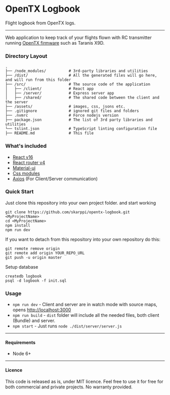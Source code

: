 # OpenTX Logbook

Flight logbook from OpenTX logs.

---

Web application to keep track of your flights flown with RC transmitter running [OpenTX firmware](https://www.open-tx.org) such as Taranis X9D.

### Directory Layout

```
.
├── /node_modules/          # 3rd-party libraries and utilities
├── /dist/                  # All the generated files will go here, and will run from this folder
├── /src/                   # The source code of the application
│   ├── /client/            # React app
│   ├── /server/            # Express server app
│   ├── /shared/            # The shared code between the client and the server
├── /assets/                # images, css, jsons etc.
├── .gitignore              # ignored git files and folders
├── .nvmrc                  # Force nodejs version
├── package.json            # The list of 3rd party libraries and utilities
└── tslint.json             # TypeScript linting configuration file
├── README.md               # This file
```

### What's included

- [React v16](https://facebook.github.io/react/)
- [React router v4](https://github.com/ReactTraining/react-router)
- [Material-ui](https://github.com/mui-org/material-ui)
- [Css modules](https://github.com/css-modules/css-modules)
- [Axios](https://github.com/mzabriskie/axios) (For Client/Server communication)

### Quick Start

Just clone this repository into your own project folder. and start working

```
git clone https://github.com/skarppi/opentx-logbook.git <MyProjectName>
cd <MyProjectName>
npm install
npm run dev
```

If you want to detach from this repository into your own repository do this:

```
git remote remove origin
git remote add origin YOUR_REPO_URL
git push -u origin master
```

Setup database

```
createdb logbook
psql -d logbook -f init.sql
```

### Usage

- `npm run dev` - Client and server are in watch mode with source maps, opens [http://localhost:3000](http://localhost:3000)
- `npm run build` - `dist` folder will include all the needed files, both client (Bundle) and server.
- `npm start` - Just runs `node ./dist/server/server.js`

---

#### Requirements

- Node 6+

---

#### Licence

This code is released as is, under MIT licence. Feel free to use it for free for both commercial and private projects. No warranty provided.
